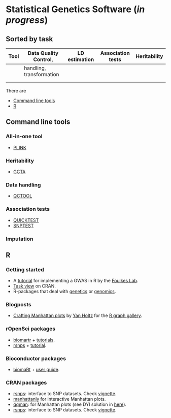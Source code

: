 
# Statistical Genetics Software (*in progress*)


## Sorted by task

| Tool 	| Data Quality Control,    	| LD estimation 	| Association tests 	| Heritability 	|
|------	|--------------------------	|---------------	|-------------------	|--------------	|
|      	| handling, transformation 	|               	|                   	|              	|
|      	|                          	|               	|                   	|              	|
|      	|                          	|               	|                   	|              	|

There are 
- [Command line tools](#command-line-tools)
- [R](#r)


## Command line tools

### All-in-one tool

- [PLINK](https://www.cog-genomics.org/plink/2.0/)

### Heritability

- [GCTA](https://cnsgenomics.com/software/gcta/#Overview)

### Data handling

- [QCTOOL](http://www.well.ox.ac.uk/~gav/qctool_v2/)

### Association tests

- [QUICKTEST](https://wp.unil.ch/sgg/quicktest/)
- [SNPTEST](https://mathgen.stats.ox.ac.uk/genetics_software/snptest/snptest.html)

### Imputation



## R

### Getting started
- A [tutorial](http://www.stat-gen.org/tut/tut_intro.html) for implementing a GWAS in R by the [Foulkes Lab](http://www.stat-gen.org/about.html).
- [Task view](https://cran.r-project.org/web/views/Genetics.html) on CRAN.
- R-packages that deal with [genetics](https://rdrr.io/search?q=genetics) or [genomics](https://rdrr.io/search?q=genomics). 

### Blogposts

- [Crafting Manhattan plots](https://www.r-graph-gallery.com/wp-content/uploads/2018/02/Manhattan_plot_in_R.html) by [Yan Holtz](https://github.com/holtzy/) for the [R graph gallery](https://www.r-graph-gallery.com/). 


### rOpenSci packages
- [biomartr](https://github.com/ropensci/biomartr) + [tutorials](https://github.com/ropensci/biomartr#tutorials).
- [rsnps](https://github.com/ropensci/rsnps) + [tutorial](https://github.com/ropensci/rsnps/blob/master/vignettes/rsnps_vignette.Rmd).

### Bioconductor packages 
- [biomaRt](https://bioconductor.org/packages/release/bioc/html/biomaRt.html) + [user guide](https://bioconductor.org/packages/release/bioc/vignettes/biomaRt/inst/doc/biomaRt.html).

### CRAN packages
- [rsnps](https://cran.r-project.org/web/packages/rsnps/): interface to SNP datasets. Check [vignette](https://cran.r-project.org/web/packages/rsnps/vignettes/rsnps_vignette.html).
- [manhattanly](https://moderndata.plot.ly/manhattanly-r-package-for-interactive-manhattan-plots/) for interactive Manhattan plots. 
- [qqman](https://cran.r-project.org/web/packages/qqman/index.html): for Manhattan plots (see DYI solution in [here](https://www.r-graph-gallery.com/wp-content/uploads/2018/02/Manhattan_plot_in_R.html)).
- [rsnps](https://cran.r-project.org/web/packages/rsnps/): interface to SNP datasets. Check [vignette](https://cran.r-project.org/web/packages/rsnps/vignettes/rsnps_vignette.html).

